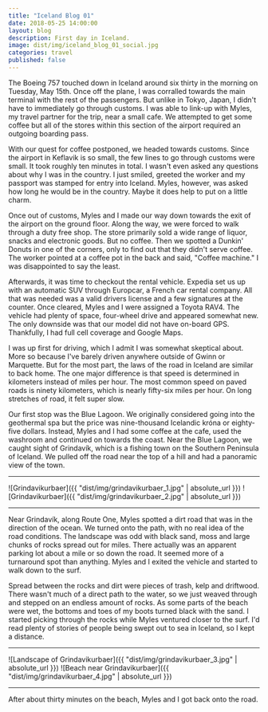 ```yaml
---
title: "Iceland Blog 01"
date: 2018-05-25 14:00:00
layout: blog
description: First day in Iceland.
image: dist/img/iceland_blog_01_social.jpg
categories: travel
published: false
---
```


The Boeing 757 touched down in Iceland around six thirty in the morning on Tuesday, May 15th. Once off the plane, I was corralled towards the main terminal with the rest of the passengers. But unlike in Tokyo, Japan, I didn't have to immediately go through customs. I was able to link-up with Myles, my travel partner for the trip, near a small cafe. We attempted to get some coffee but all of the stores within this section of the airport required an outgoing boarding pass.

With our quest for coffee postponed, we headed towards customs. Since the airport in Keflavik is so small, the few lines to go through customs were small. It took roughly ten minutes in total. I wasn't even asked any questions about why I was in the country. I just smiled, greeted the worker and my passport was stamped for entry into Iceland. Myles, however, was asked how long he would be in the country. Maybe it does help to put on a little charm.

Once out of customs, Myles and I made our way down towards the exit of the airport on the ground floor. Along the way, we were forced to walk through a duty free shop. The store primarily sold a wide range of liquor, snacks and electronic goods. But no coffee. Then we spotted a Dunkin' Donuts in one of the corners, only to find out that they didn't serve coffee. The worker pointed at a coffee pot in the back and said, "Coffee machine." I was disappointed to say the least.

Afterwards, it was time to checkout the rental vehicle. Expedia set us up with an automatic SUV through Europcar, a French car rental company. All that was needed was a valid drivers license and a few signatures at the counter. Once cleared, Myles and I were assigned a Toyota RAV4. The vehicle had plenty of space, four-wheel drive and appeared somewhat new. The only downside was that our model did not have on-board GPS. Thankfully, I had full cell coverage and Google Maps.

I was up first for driving, which I admit I was somewhat skeptical about. More so because I've barely driven anywhere outside of Gwinn or Marquette. But for the most part, the laws of the road in Iceland are similar to back home. The one major difference is that speed is determined in kilometers instead of miles per hour. The most common speed on paved roads is ninety kilometers, which is nearly fifty-six miles per hour. On long stretches of road, it felt super slow.

Our first stop was the Blue Lagoon. We originally considered going into the geothermal spa but the price was nine-thousand Icelandic króna or eighty-five dollars. Instead, Myles and I had some coffee at the cafe, used the washroom and continued on towards the coast. Near the Blue Lagoon, we caught sight of Grindavík, which is a fishing town on the Southern Peninsula of Iceland. We pulled off the road near the top of a hill and had a panoramic view of the town.

---

![Grindavikurbaer]({{ "dist/img/grindavikurbaer_1.jpg" | absolute_url }})
![Grindavikurbaer]({{ "dist/img/grindavikurbaer_2.jpg" | absolute_url }})

---

Near Grindavík, along Route One, Myles spotted a dirt road that was in the direction of the ocean. We turned onto the path, with no real idea of the road conditions. The landscape was odd with black sand, moss and large chunks of rocks spread out for miles. There actually was an apparent parking lot about a mile or so down the road. It seemed more of a turnaround spot than anything. Myles and I exited the vehicle and started to walk down to the surf.

Spread between the rocks and dirt were pieces of trash, kelp and driftwood. There wasn't much of a direct path to the water, so we just weaved through and stepped on an endless amount of rocks. As some parts of the beach were wet, the bottoms and toes of my boots turned black with the sand. I started picking through the rocks while Myles ventured closer to the surf. I'd read plenty of stories of people being swept out to sea in Iceland, so I kept a distance.

---

![Landscape of Grindavikurbaer]({{ "dist/img/grindavikurbaer_3.jpg" | absolute_url }})
![Beach near Grindavikurbaer]({{ "dist/img/grindavikurbaer_4.jpg" | absolute_url }})

---

After about thirty minutes on the beach, Myles and I got back onto the road.

